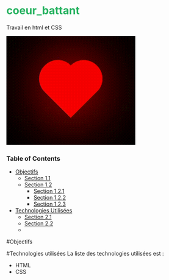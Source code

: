 # <span style="color: #26B260">coeur_battant</span>
Travail en html et CSS

![](coeur_css.gif)

### Table of Contents

* [Objectifs](#Objectifs)
    * [Section 1.1](#section_1_1)
    * [Section 1.2](sSection_1_2)
        * [Section 1.2.1](#section_1_2_1)
        * [Section 1.2.2](#section_1_2_2)
        * [Section 1.2.3](#section_1_2_3)
* [Technologies Utilisées](#chapter2)
    * [Section 2.1](#section_2_1)
    * [Section 2.2](#section_2_2)
    * 
 #Objectifs

#Technologies utilisées
La liste des technologies utilisées est :
- HTML
- CSS
